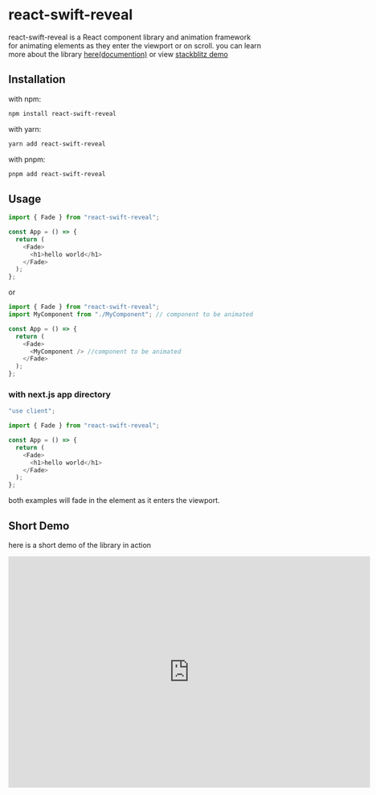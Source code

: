 # react-swift-reveal

react-swift-reveal is a React component library and animation framework for animating elements as they enter the viewport or on scroll. you can learn more about the library [here(documention)](https://react-swift-reveal.vercel.app/) or view [stackblitz demo](https://stackblitz.com/edit/react-swift-reveal?file=src%2FApp.tsx)

## Installation

with npm:

```bash
npm install react-swift-reveal
```

with yarn:

```bash
yarn add react-swift-reveal
```

with pnpm:

```bash
pnpm add react-swift-reveal
```

## Usage

```javascript
import { Fade } from "react-swift-reveal";

const App = () => {
  return (
    <Fade>
      <h1>hello world</h1>
    </Fade>
  );
};
```

or

```javascript
import { Fade } from "react-swift-reveal";
import MyComponent from "./MyComponent"; // component to be animated

const App = () => {
  return (
    <Fade>
      <MyComponent /> //component to be animated
    </Fade>
  );
};
```

### with next.js app directory

```javascript
"use client";

import { Fade } from "react-swift-reveal";

const App = () => {
  return (
    <Fade>
      <h1>hello world</h1>
    </Fade>
  );
};
```

both examples will fade in the element as it enters the viewport.

## Short Demo

here is a short demo of the library in action

<iframe
  src="https://player.cloudinary.com/embed/?public_id=react-swift-reveal-demo&cloud_name=mutesa-personal"
  width="720"
  height="460"
  style={{
    borderRadius: "8px",
    marginTop: "20px",
  }}
  allow="autoplay; fullscreen; encrypted-media; picture-in-picture"
  frameborder="0"
/>


## Available Animations

- Fade
- Bounce
- Slide
- Zoom
- Flip
- Rotate
- Roll
- LightSpeed

## Simple animations

- Flash
- Jello
- Pulse
- RubberBand
- Shake
- Swing
- Tada
- Wobble
- HeadShake
- Pop
- Spin
- Jump

